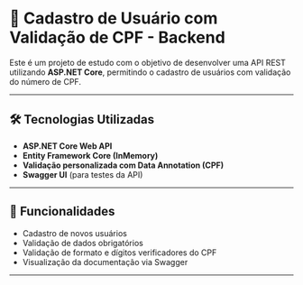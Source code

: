 # 🧾 Cadastro de Usuário com Validação de CPF - Backend

Este é um projeto de estudo com o objetivo de desenvolver uma API REST utilizando **ASP.NET Core**, permitindo o cadastro de usuários com validação do número de CPF.

---

## 🛠️ Tecnologias Utilizadas

- **ASP.NET Core Web API**
- **Entity Framework Core (InMemory)**
- **Validação personalizada com Data Annotation (CPF)**
- **Swagger UI** (para testes da API)

---

## 📌 Funcionalidades

- Cadastro de novos usuários
- Validação de dados obrigatórios
- Validação de formato e dígitos verificadores do CPF
- Visualização da documentação via Swagger

---

